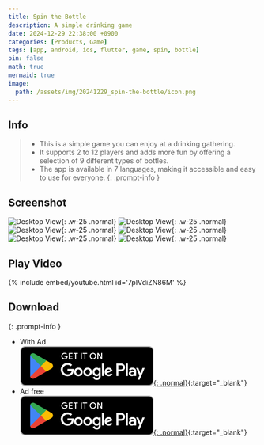 ```yaml
---
title: Spin the Bottle
description: A simple drinking game
date: 2024-12-29 22:38:00 +0900
categories: [Products, Game]
tags: [app, android, ios, flutter, game, spin, bottle]
pin: false
math: true
mermaid: true
image:
  path: /assets/img/20241229_spin-the-bottle/icon.png
---
```

## Info
> - This is a simple game you can enjoy at a drinking gathering.  
> - It supports 2 to 12 players and adds more fun by offering a selection of 9 different types of bottles.  
> - The app is available in 7 languages, making it accessible and easy to use for everyone.
{: .prompt-info }

## Screenshot
![Desktop View](/assets/img/20241229_spin-the-bottle/Screenshot_20241229_010111.png){: .w-25 .normal}
![Desktop View](/assets/img/20241229_spin-the-bottle/Screenshot_20241229_010234.png){: .w-25 .normal}
![Desktop View](/assets/img/20241229_spin-the-bottle/Screenshot_20241229_010301.png){: .w-25 .normal}
![Desktop View](/assets/img/20241229_spin-the-bottle/Screenshot_20241229_010336.png){: .w-25 .normal}
![Desktop View](/assets/img/20241229_spin-the-bottle/Screenshot_20241229_010411.png){: .w-25 .normal}
![Desktop View](/assets/img/20241229_spin-the-bottle/Screenshot_20241229_010449.png){: .w-25 .normal}

## Play Video
{% include embed/youtube.html id='7pIVdiZN86M' %}

## Download
{: .prompt-info }
- With Ad<br>
[![Desktop View](/assets/img/common/google.png){: .normal}](https://play.google.com/store/apps/details?id=com.fadongkwon.spin_the_bottle_ad){:target="_blank"}
- Ad free<br>
[![Desktop View](/assets/img/common/google.png){: .normal}](https://play.google.com/store/apps/details?id=com.fadongkwon.spin_the_bottle){:target="_blank"}
